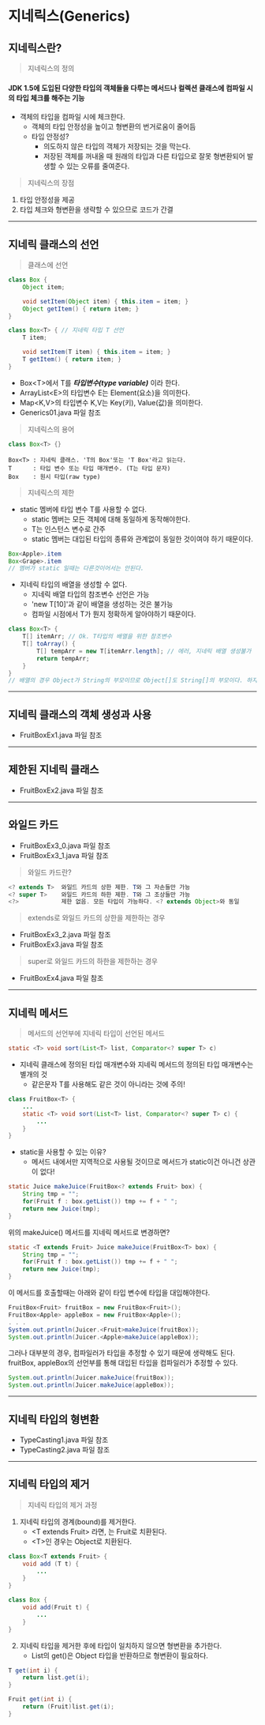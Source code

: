 # 지네릭스(Generics)
## 지네릭스란?
> 지네릭스의 정의
#### JDK 1.5에 도입된 다양한 타입의 객체들을 다루는 메서드나 컬렉션 클래스에 컴파일 시의 타입 체크를 해주는 기능
* 객체의 타입을 컴파일 시에 체크한다.
    * 객체의 타입 안정성을 높이고 형변환의 번거로움이 줄어듬
    * 타입 안정성?
        * 의도하지 않은 타입의 객체가 저장되는 것을 막는다.
        * 저장된 객체를 꺼내올 때 원래의 타입과 다른 타입으로 잘못 형변환되어 발생할 수 있는 오류를 줄여준다.
> 지네릭스의 장점
1. 타입 안정성을 제공
2. 타입 체크와 형변환을 생략할 수 있으므로 코드가 간결
---
## 지네릭 클래스의 선언
> 클래스에 선언
```java
class Box {
    Object item;

    void setItem(Object item) { this.item = item; }
    Object getItem() { return item; } 
}
```
```java
class Box<T> { // 지네릭 타입 T 선언
    T item;

    void setItem(T item) { this.item = item; }
    T getItem() { return item; }
}
```
* Box\<T>에서 T를 ***타입변수(type variable)*** 이라 한다. 
* ArrayList\<E>의 타입변수 E는 Element(요소)을 의미한다.
* Map\<K,V>의 타입변수 K,V는 Key(키), Value(값)을 의미한다.
* Generics01.java 파일 참조

> 지네릭스의 용어
```java
class Box<T> {}
```
```text
Box<T> : 지네릭 클래스. 'T의 Box'또는 'T Box'라고 읽는다.
T      : 타입 변수 또는 타입 매개변수. (T는 타입 문자)
Box    : 원시 타입(raw type)  
```
> 지네릭스의 제한
* static 멤버에 타입 변수 T를 사용할 수 없다.
    * static 멤버는 모든 객체에 대해 동일하게 동작해야한다.
    * T는 인스턴스 변수로 간주
    * static 멤버는 대입된 타입의 종류와 관계없이 동일한 것이여야 하기 때문이다.
```java
Box<Apple>.item
Box<Grape>.item
// 멤버가 static 일때는 다른것이어서는 안된다.
```
* 지네릭 타입의 배열을 생성할 수 없다.
    * 지네릭 배열 타입의 참조변수 선언은 가능
    * 'new T[10]'과 같이 배열을 생성하는 것은 불가능
    * 컴파일 시점에서 T가 뭔지 정확하게 알아야하기 때문이다.
```java
class Box<T> {
    T[] itemArr; // Ok. T타입의 배열을 위한 참조변수
    T[] toArray() {
        T[] tempArr = new T[itemArr.length]; // 에러, 지네릭 배열 생성불가
        return tempArr;
    }
}
// 배열의 경우 Object가 String의 부모이므로 Object[]도 String[]의 부모이다. 하지만 제너릭에선 ArrayList<Object>와 ArrayList<String>은 아예 다른 객체이다. 그래서 전자를 가리키는 레퍼런스 변수가 후자의 객체를 참조하지 못한다.
```
---
## 지네릭 클래스의 객체 생성과 사용
* FruitBoxEx1.java 파일 참조
---
## 제한된 지네릭 클래스
* FruitBoxEx2.java 파일 참조
---
## 와일드 카드
* FruitBoxEx3_0.java 파일 참조
* FruitBoxEx3_1.java 파일 참조

> 와일드 카드란?
```java
<? extends T>  와일드 카드의 상한 제한. T와 그 자손들만 가능
<? super T>    와일드 카드의 하한 제한. T와 그 조상들만 가능
<?>            제한 없음. 모든 타입이 가능하다. <? extends Object>와 동일
```
> extends로 와일드 카드의 상한을 제한하는 경우
* FruitBoxEx3_2.java 파일 참조
* FruitBoxEx3.java 파일 참조

> super로 와일드 카드의 하한을 제한하는 경우
* FruitBoxEx4.java 파일 참조
--- 
## 지네릭 메서드
> 메서드의 선언부에 지네릭 타입이 선언된 메서드
```java
static <T> void sort(List<T> list, Comparator<? super T> c)
```
* 지네릭 클래스에 정의된 타입 매개변수와 지네릭 메서드의 정의된 타입 매개변수는 별개의 것
    * 같은문자 T를 사용해도 같은 것이 아니라는 것에 주의!
```java
class FruitBox<T> {
    ...
    static <T> void sort(List<T> list, Comparator<? super T> c) {
        ...
    }
}
```
* static을 사용할 수 있는 이유?
    * 메서드 내에서만 지역적으로 사용될 것이므로 메서드가 static이건 아니건 상관이 없다!
```java
static Juice makeJuice(FruitBox<? extends Fruit> box) {
    String tmp = "";
    for(Fruit f : box.getList()) tmp += f + " ";
    return new Juice(tmp);
}
```
위의 makeJuice() 메서드를 지네릭 메서드로 변경하면?
```java
static <T extends Fruit> Juice makeJuice(FruitBox<T> box) {
    String tmp = "";
    for(Fruit f : box.getList()) tmp += f + " ";
    return new Juice(tmp);
}
```
이 메서드를 호출할때는 아래와 같이 타입 변수에 타입을 대입해야한다.
```java
FruitBox<Fruit> fruitBox = new FruitBox<Fruit>();
FruitBox<Apple> appleBox = new FruitBox<Apple>();
. . .
System.out.println(Juicer.<Fruit>makeJuice(fruitBox));
System.out.println(Juicer.<Apple>makeJuice(appleBox));
```
그러나 대부분의 경우, 컴파일러가 타입을 추정할 수 있기 때문에 생략해도 된다.
fruitBox, appleBox의 선언부를 통해 대입된 타입을 컴파일러가 추정할 수 있다.
```java
System.out.println(Juicer.makeJuice(fruitBox));
System.out.println(Juicer.makeJuice(appleBox));
```
---
## 지네릭 타입의 형변환
* TypeCasting1.java 파일 참조
* TypeCasting2.java 파일 참조
---
## 지네릭 타입의 제거
> 지네릭 타입의 제거 과정
1. 지네릭 타입의 경계(bound)를 제거한다.
    - \<T extends Fruit> 라면, <T>는 Fruit로 치환된다.
    - \<T>인 경우는 Object로 치환된다.
```java
class Box<T extends Fruit> {
    void add (T t) {
        ...
    }
}
```
```java
class Box {
    void add(Fruit t) {
        ...
    }
}
```

2. 지네릭 타입을 제거한 후에 타입이 일치하지 않으면 형변환을 추가한다.
    - List의 get()은 Object 타입을 반환하므로 형변환이 필요하다.
```java
T get(int i) {
    return list.get(i);
}
```
```java
Fruit get(int i) {
    return (Fruit)list.get(i);
}
```